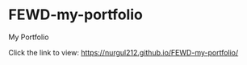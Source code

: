 # FEWD-my-portfolio
My Portfolio

Click the link to view: https://nurgul212.github.io/FEWD-my-portfolio/
